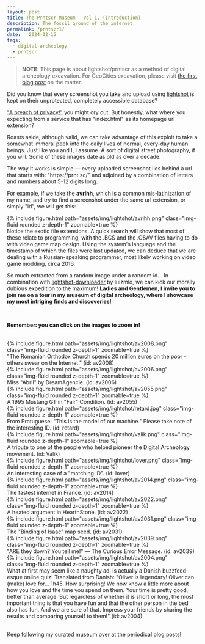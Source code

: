 ```yaml
---
layout: post
title: The Prntscr Museum - Vol 1. (Introduction)
description: The fossil ground of the internet.
permalink: /prntscr1/
date:   2024-02-15
tags:
  - digital-archeology
  - prntscr
---
```


>**NOTE:** This page is about lightshot/prntscr as a method of digital archeology excavation. For GeoCities excavation, please visit <a href="https://avr1h.com/blog/2024/GeoCities/">the first blog post</a> on the matter. 
<p>Did you know that every screenshot you take and upload using <a href="https://app.prntscr.com/en/index.html">lightshot</a> is kept on their unprotected, completely accessible database?</p>
<p><a href="https://www.wired.co.uk/article/lightshot-chrome-screenshot-app">"A breach of privacy!"</a> you might cry out. But honestly, what where you expecting from a service that has "index.html" as its homepage url extension?</p>
<p>Roasts aside, although valid, we can take advantage of this exploit to take a somewhat immoral peek into the daily lives of normal, every-day human beings. Just like you and I, I assume. A sort of digital street photography, if you will. Some of these images date as old as over a decade.</p>
<p>The way it works is simple — every uploaded screenshot lies behind a url that starts with: "https://prnt.sc/" and adjoined by a combination of letters and numbers about 5-12 digits long.</p>
<p>For example, if we take the <b>avrihh</b>, which is a common mis-latinization of my name, and try to find a screenshot under the same url extension, or simply "id", we will get this:</p>

<div class="row mt-3 text-center">
    <div class="col-sm mt-3 mt-md-0">
        {% include figure.html path="assets/img/lightshot/avrihh.png" class="img-fluid rounded z-depth-1" zoomable=true %}
    </div>
</div>
<div class="caption">
    Notice the exotic file extensions. A quick search will show that most of these relate to programming, with the .BCS and the .OSAV files having to do with video game map design. Using the system's language and the timestamp of which the files were last updated, we can deduce that we are dealing with a Russian-speaking programmer, most likely working on video game modding, circa 2016.
</div>
<p>So much extracted from a random image under a random id... In combination with <a href="https://github.com/luizmlo/py-lightshot-dowloader">lightshot-downloader</a> by luizmlo, we can kick our morally dubious expedition to the maximum! <b>Ladies and Gentlemen, I invite you to join me on a tour in my museum of digital archeology, where I showcase my most intriging finds and discoveries!</b></p>
<br>
<p class="text-center"><b>Remember: you can click on the images to zoom in!</b></p>
<br>
<div class="row mt-3 text-center">
    <div class="col-sm mt-3 mt-md-0">
        {% include figure.html path="assets/img/lightshot/av2008.png" class="img-fluid rounded z-depth-1" zoomable=true %}
        <div class="caption">"The Romanian Orthodox Church spends 20 million euros on the poor - others swear on the Internet." (id: av2008)</div>
    </div>
    <div class="col-sm mt-3 mt-md-0">
        {% include figure.html path="assets/img/lightshot/av2006.png" class="img-fluid rounded z-depth-1" zoomable=true %}
        <div class="caption">Miss "Abril" by DreamAgencie. (id: av2006)</div>
    </div>
</div>
<div class="row mt-3 text-center">
    <div class="col-sm mt-3 mt-md-0">
        {% include figure.html path="assets/img/lightshot/av2055.png" class="img-fluid rounded z-depth-1" zoomable=true %}
        <div class="caption">A 1995 Mustang GT in "Fair" Condition. (id: av2055)</div>
    </div>
</div>
<div class="row mt-3 text-center">
    <div class="col-sm mt-3 mt-md-0">
        {% include figure.html path="assets/img/lightshot/retard.jpg" class="img-fluid rounded z-depth-1" zoomable=true %}
        <div class="caption">From Protuguese: "This is the model of our machine." Please take note of the interesting ID. (id: retard)</div>
    </div>
    <div class="col-sm mt-3 mt-md-0">
        {% include figure.html path="assets/img/lightshot/valik.png" class="img-fluid rounded z-depth-1" zoomable=true %}
        <div class="caption">A tribute to one of the people who helped pioneer the Digital Archeology movement. (id: Valik)</div>
    </div>
    <div class="col-sm mt-3 mt-md-0">
        {% include figure.html path="assets/img/lightshot/lover.png" class="img-fluid rounded z-depth-1" zoomable=true %}
        <div class="caption">An interesting case of a "matching ID". (id: lover)</div>
    </div>
</div>
</div>
<div class="row mt-3 text-center">
    <div class="col-sm mt-3 mt-md-0">
        {% include figure.html path="assets/img/lightshot/av2014.png" class="img-fluid rounded z-depth-1" zoomable=true %}
        <div class="caption">The fastest internet in France. (id: av2014)</div>
    </div>
</div>

<div class="row mt-3 text-center">
    <div class="col-sm mt-3 mt-md-0">
        {% include figure.html path="assets/img/lightshot/av2022.png" class="img-fluid rounded z-depth-1" zoomable=true %}
        <div class="caption">A heated argument in HearthStone. (id: av2022)</div>
    </div>
    <div class="col-sm mt-3 mt-md-0">
        {% include figure.html path="assets/img/lightshot/av2031.png" class="img-fluid rounded z-depth-1" zoomable=true %}
        <div class="caption">The "Binding of Isaac" map seed. (id: av2031)</div>
    </div>
</div>
<div class="row mt-3 text-center">
    <div class="col-sm mt-3 mt-md-0">
        {% include figure.html path="assets/img/lightshot/av2039.png" class="img-fluid rounded z-depth-1" zoomable=true %}
        <div class="caption">"ARE they down? You tell me!" — The Curious Error Message. (id: av2039)</div>
    </div>
</div>
<div class="row mt-3 text-center">
    <div class="col-sm mt-3 mt-md-0">
        {% include figure.html path="assets/img/lightshot/av2004.png" class="img-fluid rounded z-depth-1" zoomable=true %}
        <div class="caption">What at first may seem like a naughty ad, is actually a Danish buzzfeed-esque online quiz! Translated from Danish: "Oliver is legendary!
        Oliver can (make) love for... 1h45. How surprising! We now know a little more about how you love and the time you spend on them. Your time is pretty good, better than average. But regardless of whether it is short or long, the most important thing is that you have fun and that the other person in the bed also has fun. And we are sure of that. Impress your friends by sharing the results and comparing yourself to them!" (id: av2004)</div>
    </div>
</div>
<br>
<p>Keep following my curated museum over at the periodical <a href="https://avr1h.com/blog/tag/digital-archeology">blog posts</a>!</p>
